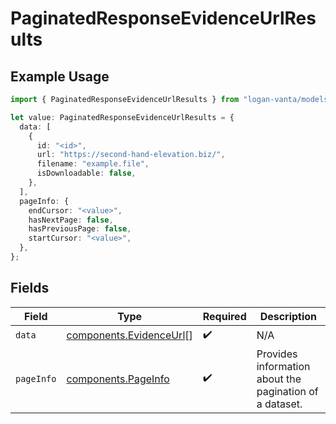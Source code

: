 # PaginatedResponseEvidenceUrlResults

## Example Usage

```typescript
import { PaginatedResponseEvidenceUrlResults } from "logan-vanta/models/components";

let value: PaginatedResponseEvidenceUrlResults = {
  data: [
    {
      id: "<id>",
      url: "https://second-hand-elevation.biz/",
      filename: "example.file",
      isDownloadable: false,
    },
  ],
  pageInfo: {
    endCursor: "<value>",
    hasNextPage: false,
    hasPreviousPage: false,
    startCursor: "<value>",
  },
};
```

## Fields

| Field                                                              | Type                                                               | Required                                                           | Description                                                        |
| ------------------------------------------------------------------ | ------------------------------------------------------------------ | ------------------------------------------------------------------ | ------------------------------------------------------------------ |
| `data`                                                             | [components.EvidenceUrl](../../models/components/evidenceurl.md)[] | :heavy_check_mark:                                                 | N/A                                                                |
| `pageInfo`                                                         | [components.PageInfo](../../models/components/pageinfo.md)         | :heavy_check_mark:                                                 | Provides information about the pagination of a dataset.            |
